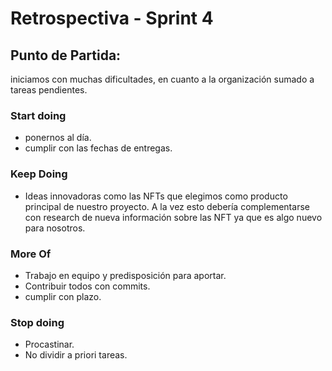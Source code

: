 # Retrospectiva - Sprint 4

## Punto de Partida:
iniciamos con muchas dificultades, en cuanto a la organización sumado a tareas pendientes. 


### Start doing

 - ponernos al día. 
 - cumplir con las fechas de entregas. 
 


### Keep Doing

- Ideas innovadoras como las NFTs que elegimos como producto principal de nuestro proyecto. A la vez esto debería complementarse con research de nueva información sobre las NFT ya que es algo nuevo para nosotros.


### More Of

- Trabajo en equipo y predisposición para aportar.
- Contribuir todos con commits.
- cumplir con plazo. 

### Stop doing
- Procastinar.
- No dividir a priori tareas.